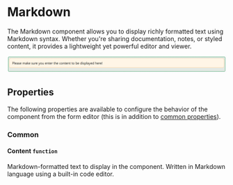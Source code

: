 # Markdown

The Markdown component allows you to display richly formatted text using Markdown syntax. Whether you're sharing documentation, notes, or styled content, it provides a lightweight yet powerful editor and viewer.

![Image](../Advanced/images/markdown1.png)

## Properties

The following properties are available to configure the behavior of the component from the form editor (this is in addition to [common properties](/docs/front-end-basics/form-components/common-component-properties)).


### Common

#### **Content** `function`
Markdown-formatted text to display in the component. Written in Markdown language using a built-in code editor.

